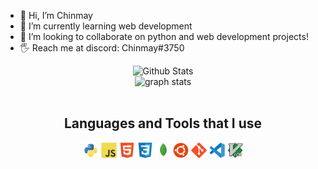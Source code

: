 - 👋 Hi, I’m Chinmay
- 🌱 I’m currently learning web development
- 💞️ I’m looking to collaborate on python and web development projects!
- 🖐 Reach me at discord: Chinmay#3750

<div align="center">
<img src="https://github-readme-stats.vercel.app/api?username=singhalchinmay&show_icons=true&hide_border=true&theme=onedark" alt="Github Stats" />
</div>

<div align="center">
<img src="https://github-profile-summary-cards.vercel.app/api/cards/profile-details?username=SinghalChinmay&theme=solarized_dark" alt="graph stats">
</div>

<br>

<div align="center">

<h2>Languages and Tools that I use</h2>

<img height="25" src="https://raw.githubusercontent.com/devicons/devicon/master/icons/python/python-original.svg">
<img height="25" src="https://raw.githubusercontent.com/devicons/devicon/master/icons/javascript/javascript-original.svg">
<img height="25" src="https://raw.githubusercontent.com/devicons/devicon/master/icons/html5/html5-original.svg">
<img height="25" src="https://raw.githubusercontent.com/devicons/devicon/master/icons/css3/css3-original.svg">
<img height="25" src="https://raw.githubusercontent.com/devicons/devicon/master/icons/mongodb/mongodb-original.svg">
<img height="25" src="https://raw.githubusercontent.com/devicons/devicon/master/icons/ubuntu/ubuntu-plain.svg">
<img height="25" src="https://raw.githubusercontent.com/devicons/devicon/master/icons/git/git-original.svg">
<img height="25" src="https://raw.githubusercontent.com/devicons/devicon/master/icons/vscode/vscode-original.svg">
<img height="25" src="https://raw.githubusercontent.com/devicons/devicon/master/icons/vim/vim-original.svg">

</div>

<!---
SinghalChinmay/SinghalChinmay is a ✨ special ✨ repository because its `README.md` (this file) appears on your GitHub profile.
You can click the Preview link to take a look at your changes.
--->
